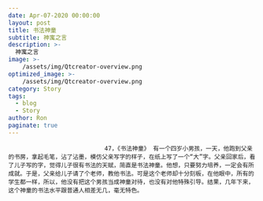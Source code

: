 ```yaml
---
date: Apr-07-2020 00:00:00
layout: post
title: 书法神童
subtitle: 神寓之言
description: >-
  神寓之言
image: >-
    /assets/img/Qtcreator-overview.png
optimized_image: >-
    /assets/img/Qtcreator-overview.png
category: Story
tags:
  - blog
  - Story
author: Ron
paginate: true
---
```


							　　47，《书法神童》 有一个四岁小男孩，一天，他跑到父亲的书房，拿起毛笔，沾了沾墨，模仿父亲写字的样子，在纸上写了一个“大”字。父亲回家后，看了儿子写的字，觉得儿子很有书法的天赋，简直是书法神童。他想，只要努力培养，一定会有所成就。于是，父亲给儿子请了个老师，教他书法。可是这个老师却十分刻板，在他眼中，所有的学生都一样，所以，他没有把这个男孩当成神童对待，也没有对他特殊引导。结果，几年下来，这个神童的书法水平跟普通人相差无几，毫无特色。
							
							
						